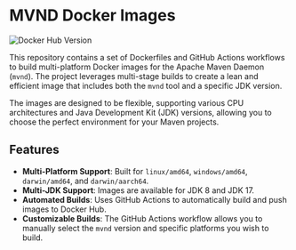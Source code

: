 # MVND Docker Images

![Docker Hub Version](https://img.shields.io/docker/v/power4j/mvnd?label=Docker%20Hub)

This repository contains a set of Dockerfiles and GitHub Actions workflows to build multi-platform Docker images for the Apache Maven Daemon (`mvnd`). The project leverages multi-stage builds to create a lean and efficient image that includes both the `mvnd` tool and a specific JDK version.

The images are designed to be flexible, supporting various CPU architectures and Java Development Kit (JDK) versions, allowing you to choose the perfect environment for your Maven projects.

## Features

-   **Multi-Platform Support**: Built for `linux/amd64`, `windows/amd64`, `darwin/amd64`, and `darwin/aarch64`.
-   **Multi-JDK Support**: Images are available for JDK 8 and JDK 17.
-   **Automated Builds**: Uses GitHub Actions to automatically build and push images to Docker Hub.
-   **Customizable Builds**: The GitHub Actions workflow allows you to manually select the `mvnd` version and specific platforms you wish to build.

